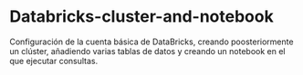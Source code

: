 # Databricks-cluster-and-notebook
Configuración de la cuenta básica de DataBricks, creando poosteriormente un clúster, añadiendo varias tablas de datos y creando un notebook en el que ejecutar consultas.
